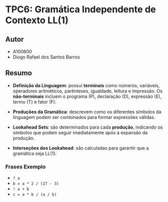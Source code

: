 # TPC6: Gramática Independente de Contexto LL(1)

## Autor
- A100600
- Diogo Rafael dos Santos Barros

## Resumo

- **Definição da Linguagem**: possui **terminais** como números, variáveis, operadores aritméticos, parênteses, igualdade, leitura e impressão. Os **não-terminais** incluem o programa (P), declaração (D), expressão (E), termo (T) e fator (F).

- **Produções da Gramática**: descrevem como os diferentes símbolos da linguagem podem ser combinados para formar expressões válidas. 

- **Lookahead Sets**: são determinados para cada **produção**, indicando os símbolos que podem seguir imediatamente após a expansão da produção.

- **Interseções dos Lookahead**: são calculadas para garantir que a gramática seja LL(1).

### Frases Exemplo

- `? a`
- `b = a * 2 / (27 - 3)`
- `! a + b`
- `c = a * b / (a / b)`